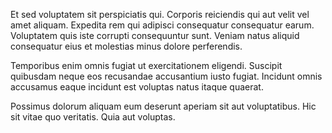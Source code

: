 Et sed voluptatem sit perspiciatis qui. Corporis reiciendis qui aut velit vel amet aliquam. Expedita rem qui adipisci consequatur consequatur earum. Voluptatem quis iste corrupti consequuntur sunt. Veniam natus aliquid consequatur eius et molestias minus dolore perferendis.
 Temporibus enim omnis fugiat ut exercitationem eligendi. Suscipit quibusdam neque eos recusandae accusantium iusto fugiat. Incidunt omnis accusamus eaque incidunt est voluptas natus itaque quaerat.
 Possimus dolorum aliquam eum deserunt aperiam sit aut voluptatibus. Hic sit vitae quo veritatis. Quia aut voluptas.